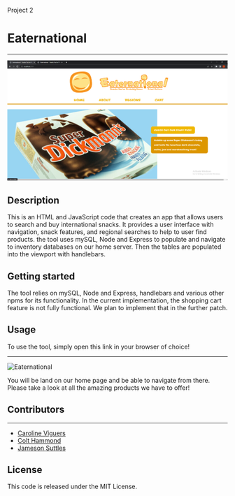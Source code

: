 Project 2

# Eaternational

****
![Website Screenshot](/public/P2_ScreenShot.png)

## Description

This is an HTML and JavaScript code that creates an app that allows users to search and buy international snacks. It provides a user interface with navigation, snack features, and regional searches to help to user find products. the tool uses mySQL, Node and Express to populate and navigate to inventory databases on our home server. Then the tables are populated into the viewport with handlebars.

## Getting started

The tool relies on mySQL, Node and Express, handlebars and various other npms for its functionality. In the current implementation, the shopping cart feature is not fully functional. We plan to implement that in the further patch. 

## Usage

To use the tool, simply open this link in your browser of choice!

*****
![Eaternational](https://quiet-scrubland-33972.herokuapp.com/)

You will be land on our home page and be able to navigate from there. Please take a look at all the amazing products we have to offer!

## Contributors

*****
* [Caroline Viguers](https://github.com/cviguers)
* [Colt Hammond](https://github.com/chammond)
* [Jameson Suttles](https://github.com/Jsuttle2)

## License

This code is released under the MIT License.
